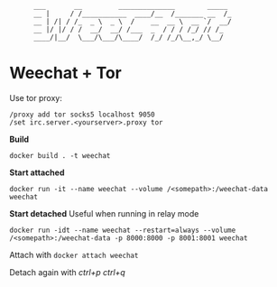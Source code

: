 ```
	  ___       __         ______________        _____ 
	  __ |     / /___________  ____/__  /_______ __  /_
	  __ | /| / /_  _ \  _ \  /    __  __ \  __ `/  __/
	  __ |/ |/ / /  __/  __/ /___  _  / / / /_/ // /_  
	  ____/|__/  \___/\___/\____/  /_/ /_/\__,_/ \__/  
```

Weechat + Tor
=============

Use tor proxy:
```
/proxy add tor socks5 localhost 9050
/set irc.server.<yourserver>.proxy tor
```

**Build**
```
docker build . -t weechat
```

**Start attached**
```
docker run -it --name weechat --volume /<somepath>:/weechat-data weechat
```

**Start detached**
Useful when running in relay mode
```
docker run -idt --name weechat --restart=always --volume /<somepath>:/weechat-data -p 8000:8000 -p 8001:8001 weechat
```

Attach with ```docker attach weechat```

Detach again with *ctrl+p* *ctrl+q*
